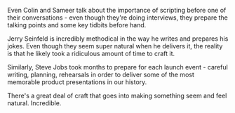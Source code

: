 Even Colin and Sameer talk about the importance of scripting before one of their conversations - even though they're doing interviews, they prepare the talking points and some key tidbits before hand.

Jerry Seinfeld is incredibly methodical in the way he writes and prepares his jokes. Even though they seem super natural when he delivers it, the reality is that he likely took a ridiculous amount of time to craft it.

Similarly, Steve Jobs took months to prepare for each launch event - careful writing, planning, rehearsals in order to deliver some of the most memorable product presentations in our history.

There's a great deal of craft that goes into making something seem and feel natural. Incredible.